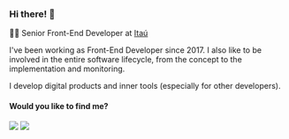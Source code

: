 

### Hi there! 👋

👨‍💻 Senior Front-End Developer at [Itaú](https://www.instagram.com/itubers/)

I've been working as Front-End Developer since 2017. I also like to be involved in the entire software lifecycle, from the concept to the implementation and monitoring.

I develop digital products and inner tools (especially for other developers).

#### Would you like to find me?

<p align="left">
  <a href="mailto:andersonmfjr@gmail.com" alt="Gmail">
    <img src="https://img.shields.io/badge/-Gmail-FF0000?style=flat-square&labelColor=FF0000&logo=gmail&logoColor=white&link=LINK-DO-SEU-EMAIL" /></a>

  <a href="https://www.linkedin.com/in/andersonmfjr/" alt="Linkedin">
    <img src="https://img.shields.io/badge/-Linkedin-0e76a8?style=flat-square&logo=Linkedin&logoColor=white&link=LINK-DO-SEU-LINKEDIN" />
  </a>
</p>
